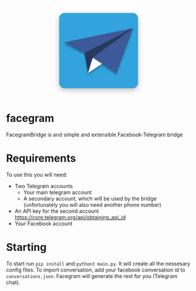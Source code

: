 <p align="center">
  <img src="./facegram_logo.png" width="250" height="250" alt="Logo">
</p>

# facegram
FacegramBridge is and simple and extensible Facebook-Telegram bridge

# Requirements
To use this you will need:
- Two Telegram accounts
   - Your main telegram account
   - A secondary account, which will be used by the bridge (unfortunately you will also need another phone number) 
- An API key for the second account https://core.telegram.org/api/obtaining_api_id
- Your Facebook account


# Starting
To start run `pip install` and `python3 main.py`. It will create all the nessesary config files. To import conversation, add your facebook conversation id to `conversations.json`. Facegram will generate the rest for you (Telegram chat).

